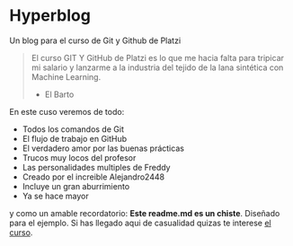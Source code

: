 # Hyperblog 
Un blog para el curso de Git y Github  de Platzi
>El curso GIT Y GitHub de Platzi es lo que me hacia falta para tripicar mi salario y lanzarme a la industria del tejido de  la lana sintética con Machine Learning.
>- El Barto

En este cuso veremos de todo:
* Todos los comandos de Git
* El flujo de trabajo en GitHub
* El verdadero amor por las buenas prácticas
* Trucos muy locos del profesor
* Las personalidades multiples de Freddy
* Creado por el increible Alejandro2448
* Incluye un gran aburrimiento
* Ya se hace mayor

y como un amable recordatorio: **Este readme.md es un chiste**. Diseñado para el ejemplo. Si has llegado aqui de casualidad quizas te interese [el curso](http://platzi.com/clases/git-github/ "el curso").
